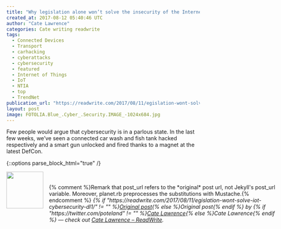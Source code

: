 ```yaml
---
title: "Why legislation alone won’t solve the insecurity of the Internet of Things"
created_at: 2017-08-12 05:40:46 UTC
author: "Cate Lawrence"
categories: Cate writing readwrite
tags: 
  - Connected Devices
  - Transport
  - carhacking
  - cyberattacks
  - cybersecurity
  - featured
  - Internet of Things
  - IoT
  - NTIA
  - top
  - TrendNet
publication_url: "https://readwrite.com/2017/08/11/egislation-wont-solve-iot-cybersecurity-dl1/"
layout: post
image: FOTOLIA.Blue_.Cyber_.Security.IMAGE_-1024x684.jpg
---
```

Few people would argue that cybersecurity is in a parlous state. In the last few weeks, we’ve seen a connected car wash and fish tank hacked respectively and a smart gun unlocked and fired thanks to a magnet at the latest DefCon.


{::options parse_block_html="true" /}
<div class="author">
   <img src="https://www.rss-specifications.com/rss-spec-rss.gif" style="width: 96px; height: 96;">
   <span style="position: absolute; padding: 32px 15px;">{% comment %}Remark that post_url refers to the *original* post url, not Jekyll's post_url variable. Moreover, planet.rb preprocesses the substitutions with Mustache.{% endcomment %}
      <i>{% if "https://readwrite.com/2017/08/11/egislation-wont-solve-iot-cybersecurity-dl1/" != "" %}<a href="https://readwrite.com/2017/08/11/egislation-wont-solve-iot-cybersecurity-dl1/">Original post</a>{% else %}Original post{% endif %} by {% if "https://twitter.com/poteland" != "" %}<a href="https://twitter.com/poteland">Cate Lawrence</a>{% else %}Cate Lawrence{% endif %} &mdash; check out <a href="https://readwrite.com">Cate Lawrence – ReadWrite</a>.</i>
  </span>
</div>
